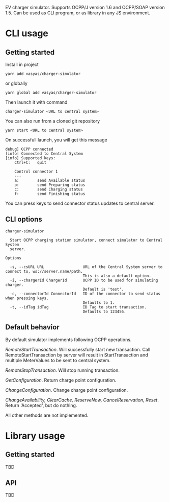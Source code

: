 EV charger simulator. Supports OCPP/J version 1.6 and OCPP/SOAP version 1.5. 
Can be used as CLI program, or as library in any JS environment.

# CLI usage

## Getting started

Install in project
```
yarn add vasyas/charger-simulator
```

or globally
```
yarn global add vasyas/charger-simulator
```

Then launch it with command
```
charger-simulator <URL to central system>
```

You can also run from a cloned git repository
```
yarn start <URL to central system>
```

On successfull launch, you will get this message

```
debug] OCPP connected
[info] Connected to Central System
[info] Supported keys:
    Ctrl+C:   quit

    Control connector 1
    ---
    a:        send Available status
    p:        send Preparing status
    c:        send Charging status
    f:        send Finishing status
```

You can press keys to send connector status updates to central server.

## CLI options
```
charger-simulator

  Start OCPP charging station simulator, connect simulator to Central System
  server.

Options

  -s, --csURL URL                 URL of the Central System server to connect to, ws://server.name/path.
                                  This is also a default option.
  -i, --chargerId ChargerId       OCPP ID to be used for simulating charger.
                                  Default is 'test'.
  -c, --connectorId ConnectorId   ID of the connector to send status when pressing keys.
                                  Defaults to 1.
  -t, --idTag idTag               ID Tag to start transaction.
                                  Defaults to 123456.
```

## Default behavior

By default simulator implements following OCPP operations.

*RemoteStartTransaction*. Will successfully start new transaction. Call RemoteStartTransaction by server
will result in StartTransaction and multiple MeterValues to be sent to central system.

*RemoteStopTransaction*. Will stop running transaction.

*GetConfiguration*. Return charge point configuration.

*ChangeConfiguration*. Change charge point configuration.

*ChangeAvailability, ClearCache, ReserveNow, CancelReservation, Reset*. Return 'Accepted', but do nothing.

All other methods are not implemented.

# Library usage

## Getting started
TBD  

## API
TBD  

